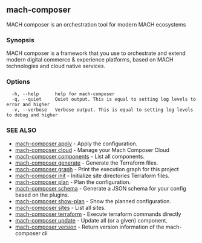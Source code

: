 ## mach-composer

MACH composer is an orchestration tool for modern MACH ecosystems

### Synopsis

MACH composer is a framework that you use to orchestrate and extend modern digital commerce & experience platforms, based on MACH technologies and cloud native services.

### Options

```
  -h, --help      help for mach-composer
  -q, --quiet     Quiet output. This is equal to setting log levels to error and higher
  -v, --verbose   Verbose output. This is equal to setting log levels to debug and higher
```

### SEE ALSO

* [mach-composer apply](mach-composer_apply.md)	 - Apply the configuration.
* [mach-composer cloud](mach-composer_cloud.md)	 - Manage your Mach Composer Cloud
* [mach-composer components](mach-composer_components.md)	 - List all components.
* [mach-composer generate](mach-composer_generate.md)	 - Generate the Terraform files.
* [mach-composer graph](mach-composer_graph.md)	 - Print the execution graph for this project
* [mach-composer init](mach-composer_init.md)	 - Initialize site directories Terraform files.
* [mach-composer plan](mach-composer_plan.md)	 - Plan the configuration.
* [mach-composer schema](mach-composer_schema.md)	 - Generate a JSON schema for your config based on the plugins.
* [mach-composer show-plan](mach-composer_show-plan.md)	 - Show the planned configuration.
* [mach-composer sites](mach-composer_sites.md)	 - List all sites.
* [mach-composer terraform](mach-composer_terraform.md)	 - Execute terraform commands directly
* [mach-composer update](mach-composer_update.md)	 - Update all (or a given) component.
* [mach-composer version](mach-composer_version.md)	 - Return version information of the mach-composer cli

